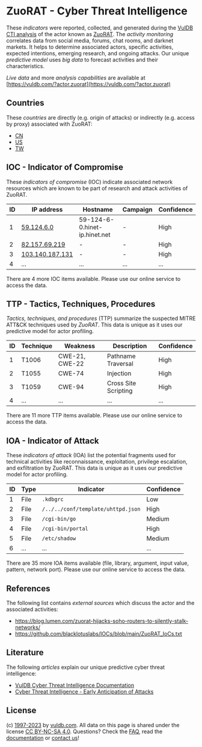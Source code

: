 # ZuoRAT - Cyber Threat Intelligence

These _indicators_ were reported, collected, and generated during the [VulDB CTI analysis](https://vuldb.com/?kb.cti) of the actor known as [ZuoRAT](https://vuldb.com/?actor.zuorat). The _activity monitoring_ correlates data from social media, forums, chat rooms, and darknet markets. It helps to determine associated actors, specific activities, expected intentions, emerging research, and ongoing attacks. Our unique _predictive model_ uses _big data_ to forecast activities and their characteristics.

_Live data_ and more _analysis capabilities_ are available at [https://vuldb.com/?actor.zuorat](https://vuldb.com/?actor.zuorat)

## Countries

These _countries_ are directly (e.g. origin of attacks) or indirectly (e.g. access by proxy) associated with ZuoRAT:

* [CN](https://vuldb.com/?country.cn)
* [US](https://vuldb.com/?country.us)
* [TW](https://vuldb.com/?country.tw)

## IOC - Indicator of Compromise

These _indicators of compromise_ (IOC) indicate associated network resources which are known to be part of research and attack activities of ZuoRAT.

ID | IP address | Hostname | Campaign | Confidence
-- | ---------- | -------- | -------- | ----------
1 | [59.124.6.0](https://vuldb.com/?ip.59.124.6.0) | 59-124-6-0.hinet-ip.hinet.net | - | High
2 | [82.157.69.219](https://vuldb.com/?ip.82.157.69.219) | - | - | High
3 | [103.140.187.131](https://vuldb.com/?ip.103.140.187.131) | - | - | High
4 | ... | ... | ... | ...

There are 4 more IOC items available. Please use our online service to access the data.

## TTP - Tactics, Techniques, Procedures

_Tactics, techniques, and procedures_ (TTP) summarize the suspected MITRE ATT&CK techniques used by _ZuoRAT_. This data is unique as it uses our predictive model for actor profiling.

ID | Technique | Weakness | Description | Confidence
-- | --------- | -------- | ----------- | ----------
1 | T1006 | CWE-21, CWE-22 | Pathname Traversal | High
2 | T1055 | CWE-74 | Injection | High
3 | T1059 | CWE-94 | Cross Site Scripting | High
4 | ... | ... | ... | ...

There are 11 more TTP items available. Please use our online service to access the data.

## IOA - Indicator of Attack

These _indicators of attack_ (IOA) list the potential fragments used for technical activities like reconnaissance, exploitation, privilege escalation, and exfiltration by ZuoRAT. This data is unique as it uses our predictive model for actor profiling.

ID | Type | Indicator | Confidence
-- | ---- | --------- | ----------
1 | File | `.kdbgrc` | Low
2 | File | `/../../conf/template/uhttpd.json` | High
3 | File | `/cgi-bin/go` | Medium
4 | File | `/cgi-bin/portal` | High
5 | File | `/etc/shadow` | Medium
6 | ... | ... | ...

There are 35 more IOA items available (file, library, argument, input value, pattern, network port). Please use our online service to access the data.

## References

The following list contains _external sources_ which discuss the actor and the associated activities:

* https://blog.lumen.com/zuorat-hijacks-soho-routers-to-silently-stalk-networks/
* https://github.com/blacklotuslabs/IOCs/blob/main/ZuoRAT_IoCs.txt

## Literature

The following _articles_ explain our unique predictive cyber threat intelligence:

* [VulDB Cyber Threat Intelligence Documentation](https://vuldb.com/?kb.cti)
* [Cyber Threat Intelligence - Early Anticipation of Attacks](https://www.scip.ch/en/?labs.20201022)

## License

(c) [1997-2023](https://vuldb.com/?kb.changelog) by [vuldb.com](https://vuldb.com/?kb.about). All data on this page is shared under the license [CC BY-NC-SA 4.0](https://creativecommons.org/licenses/by-nc-sa/4.0/). Questions? Check the [FAQ](https://vuldb.com/?kb.faq), read the [documentation](https://vuldb.com/?kb) or [contact us](https://vuldb.com/?contact)!
